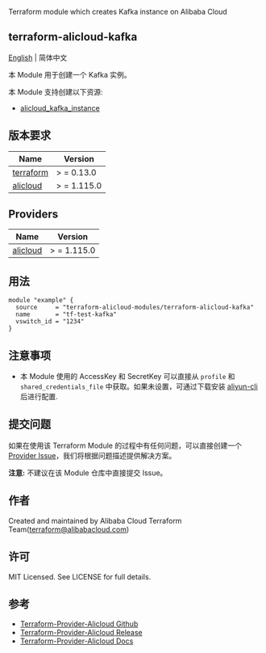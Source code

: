 Terraform module which creates Kafka instance on Alibaba Cloud

terraform-alicloud-kafka
---

[English](README.md) | 简体中文

本 Module 用于创建一个 Kafka 实例。

本 Module 支持创建以下资源:

* [alicloud_kafka_instance](https://registry.terraform.io/providers/aliyun/alicloud/latest/docs/resources/alikafka_instance)

## 版本要求

| Name | Version |
|------|---------|
| <a name="requirement_terraform"></a> [terraform](#requirement\_terraform) | > = 0.13.0 |
| <a name="requirement_alicloud"></a> [alicloud](#requirement\_alicloud) | > = 1.115.0 |

## Providers

| Name | Version |
|------|---------|
| <a name="provider_alicloud"></a> [alicloud](#provider\_alicloud) | > = 1.115.0 |

## 用法

```hcl
module "example" {
  source     = "terraform-alicloud-modules/terraform-alicloud-kafka"
  name       = "tf-test-kafka"
  vswitch_id = "1234"
}
```

## 注意事项

* 本 Module 使用的 AccessKey 和 SecretKey 可以直接从 `profile` 和 `shared_credentials_file`
  中获取。如果未设置，可通过下载安装 [aliyun-cli](https://github.com/aliyun/aliyun-cli#installation) 后进行配置.

## 提交问题

如果在使用该 Terraform Module
的过程中有任何问题，可以直接创建一个 [Provider Issue](https://github.com/aliyun/terraform-provider-alicloud/issues/new)，我们将根据问题描述提供解决方案。

**注意:** 不建议在该 Module 仓库中直接提交 Issue。

## 作者

Created and maintained by Alibaba Cloud Terraform Team(terraform@alibabacloud.com)

## 许可

MIT Licensed. See LICENSE for full details.

## 参考

* [Terraform-Provider-Alicloud Github](https://github.com/aliyun/terraform-provider-alicloud)
* [Terraform-Provider-Alicloud Release](https://releases.hashicorp.com/terraform-provider-alicloud/)
* [Terraform-Provider-Alicloud Docs](https://registry.terraform.io/providers/aliyun/alicloud/latest/docs)
